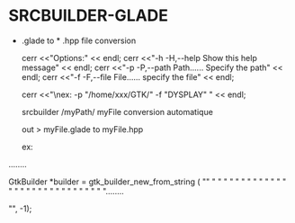 # SRCBUILDER-GLADE
* .glade to * .hpp file conversion



	cerr <<"Options:" << endl;
	cerr <<"-h -H,--help                        Show this help message" << endl;
	cerr <<"-p -P,--path           Path......   Specify the path" << endl;
	cerr <<"-f -F,--file           File......   specify the file" << endl; 
	
	cerr <<"\nex: -p \"/home/xxx/GTK/\"  -f \"DYSPLAY\" " << endl;







	srcbuilder   /myPath/   myFile  conversion automatique

	out > myFile.glade to myFile.hpp

	ex:
	<?xml version="1.0" encoding="UTF-8"?>
	
<!-- Generated with glade 3.18.3 -->
<interface>
  <requires lib="gtk+" version="3.12"/>
  <object class="GtkListStore" id="SFL01">
    <columns>
      <!-- column-name col_nom -->
      <column type="gchararray"/>
      <!-- column-name col_text -->
      <column type="gchararray"/>
      <!-- column-name col_typ -->
      <column type="gchararray"/>
      <!-- column-name col_len -->
      <column type="gint"/>
      <!-- column-name col_dec -->
      <column type="gint"/>
    </columns>
  </object> ........


  GtkBuilder *builder = gtk_builder_new_from_string (
"<interface>"
"  <requires lib='gtk+' version='3.12'/>"
"  <object class='GtkListStore' id='SFL01'>"
"    <columns>"
"      <!-- column-name col_nom -->"
"      <column type='gchararray'/>"
"      <!-- column-name col_text -->"
"      <column type='gchararray'/>"
"      <!-- column-name col_typ -->"
"      <column type='gchararray'/>"
"      <!-- column-name col_len -->"
"      <column type='gint'/>"
"      <!-- column-name col_dec -->"
"      <column type='gint'/>"
"    </columns>"
"  </object>"........

"</interface>",
-1);

